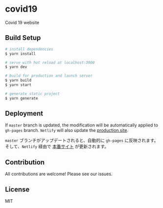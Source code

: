 # covid19

Covid 19 website

## Build Setup

``` bash
# install dependencies
$ yarn install

# serve with hot reload at localhost:3000
$ yarn dev

# build for production and launch server
$ yarn build
$ yarn start

# generate static project
$ yarn generate
```

## Deployment

If `master` branch is updated, the modification will be automatically applied to `gh-pages` branch.
`Netlify` will also update the [production site](https://covid19-tokyo.netlify.com/).

`master` ブランチがアップデートされると、自動的に `gh-pages` に反映されます。そして、`Netlify` 経由で [本番サイト](https://covid19-tokyo.netlify.com/) が更新されます。

## Contribution

All contributions are welcome!
Please see our issues.

## License

MIT
